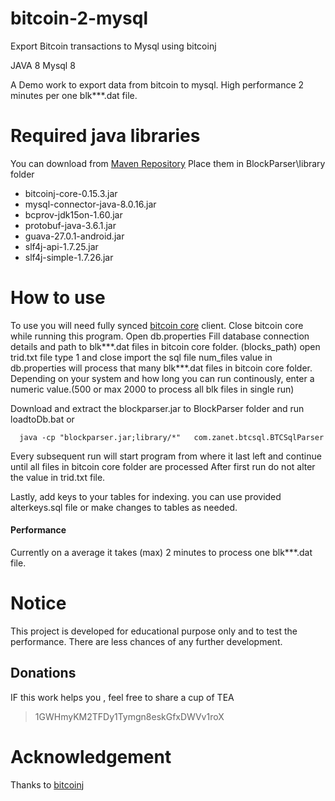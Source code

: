 # bitcoin-2-mysql
Export Bitcoin transactions to Mysql using bitcoinj

JAVA 8
Mysql 8

A Demo work to export data from bitcoin to mysql. High performance 2 minutes per one blk***.dat file.

# Required java libraries
You can download from <a href="https://mvnrepository.com/artifact/org.bitcoinj/bitcoinj-core/0.15.3"> Maven Repository</a>
Place them in BlockParser\library folder
*  	bitcoinj-core-0.15.3.jar 
* 	mysql-connector-java-8.0.16.jar
* 	bcprov-jdk15on-1.60.jar
* 	protobuf-java-3.6.1.jar
* 	guava-27.0.1-android.jar
* 	slf4j-api-1.7.25.jar
* 	slf4j-simple-1.7.26.jar
  

# How to use 
  To use you will need fully synced <a href="https://bitcoin.org/en/bitcoin-core/">bitcoin core</a> client. 
  Close bitcoin core while running this program. 
  Open db.properties 
  Fill database connection details and path to  blk***.dat files in bitcoin core folder. (blocks_path)
  open trid.txt file type 1 and close
  import the sql file
  num_files value in db.properties will process that many blk***.dat files in bitcoin core folder. Depending on your system and how long you can run continously, enter a numeric value.(500 or max 2000 to process all blk files in single run)


Download and extract the blockparser.jar to BlockParser folder and run loadtoDb.bat or 
```
  java -cp "blockparser.jar;library/*"   com.zanet.btcsql.BTCSqlParser
```
  Every subsequent run will start program from where it last left and continue until all files in bitcoin core folder are processed 
  After first run do not alter the value in trid.txt file.
 
Lastly, add keys to your tables for indexing. you can use provided alterkeys.sql file or make changes to tables as needed.
#### Performance
  Currently on a average it takes (max) 2 minutes to process one  blk***.dat file.

# Notice
This project is developed for educational purpose only and to test the performance.
There are less chances of any further development.

## Donations
IF this work helps you , feel free to share a cup of TEA
> 1GWHmyKM2TFDy1Tymgn8eskGfxDWVv1roX

# Acknowledgement
Thanks to <a href="https://bitcoinj.github.io/">bitcoinj</a>
